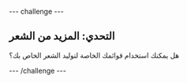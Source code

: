 \--- challenge \---

## التحدي: المزيد من الشعر

هل يمكنك استخدام قوائمك الخاصة لتوليد الشعر الخاص بك؟

\--- /challenge \---